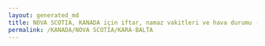 ```yaml
---
layout: generated_md
title: NOVA SCOTIA, KANADA için iftar, namaz vakitleri ve hava durumu - ilçe/eyalet seç
permalink: /KANADA/NOVA SCOTIA/KARA-BALTA
---
```


<script type="text/javascript">
  var country = KANADA;
  var city = NOVA SCOTIA;
  var state = KARA-BALTA;
  var lat = 72;
  var lon = 21;
</script>
